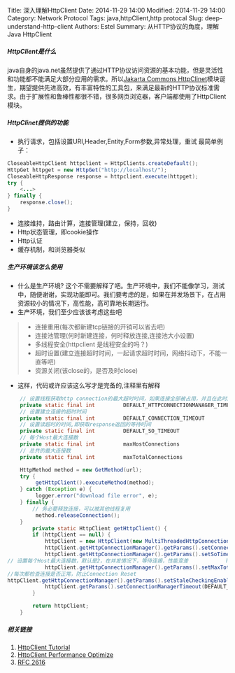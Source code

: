 Title: 深入理解HttpClient
Date: 2014-11-29 14:00
Modified: 2014-11-29 14:00
Category: Network Protocol
Tags: java,httpClient,http protocal
Slug: deep-understand-http-client
Authors: Estel
Summary: 从HTTP协议的角度，理解Java HttpClient

##### HttpClient是什么
java自身的java.net虽然提供了通过HTTP协议访问资源的基本功能，但是灵活性和功能都不能满足大部分应用的需求。所以[Jakarta Commons HttpClinet](https://hc.apache.org/httpclient-3.x/)模块诞生，期望提供先进高效，有丰富特性的工具包，来满足最新的HTTP协议标准需求。由于扩展性和鲁棒性都很不错，很多网页浏览器，客户端都使用了HttpClient模块。

##### HttpClinet提供的功能
- 执行请求，包括设置URI,Header,Entity,Form参数,异常处理，重试
最简单例子：
```java
CloseableHttpClient httpclient = HttpClients.createDefault();
HttpGet httpget = new HttpGet("http://localhost/");
CloseableHttpResponse response = httpclient.execute(httpget);
try {
    <...>
} finally {
    response.close();
}
```
- 连接维持，路由计算，连接管理(建立，保持，回收)
- Http状态管理，即cookie操作
- Http认证
- 缓存机制，和浏览器类似

##### 生产环境该怎么使用

- 什么是生产环境?
这个不需要解释了吧。生产环境中，我们不能像学习，测试中，随便谢谢，实现功能即可。我们要考虑的是，如果在并发场景下，在占用资源较小的情况下，高性能，高可靠地长期运行。
- 生产环境，我们至少应该该考虑这些吧
> - 连接重用(每次都新建tcp链接的开销可以省去吧)
> - 连接池管理(何时新建连接，何时释放连接,连接池大小设置)
> - 多线程安全(httpclient 是线程安全的吗？)
> - 超时设置(建立连接超时时间，一起请求超时时间，网络抖动下，不能一直等吧)
> - 资源关闭(该close的，是否及时close)

- 这样，代码或许应该这么写才是完备的,注释里有解释
```java
	// 设置线程获取http connection的最大超时时间，如果连接全部被占用，并且在此时间内没有释放，则抛ConnectionPoolTimeoutException
    private static final int         DEFAULT_HTTPCONNECTIONMANAGER_TIMEOUT = 2000;
    // 设置建立连接的超时时间
    private static final int         DEFAULT_CONNECTION_TIMEOUT            = 5000;
    // 设置读超时的时间,即获取response返回的等待时间
    private static final int         DEFAULT_SO_TIMEOUT                    = 5000;
    // 每个Host最大连接数
    private static final int         maxHostConnections                    = 5;
    // 总共的最大连接数
    private static final int         maxTotalConnections                   = 20;

    HttpMethod method = new GetMethod(url);
    try {
         getHttpClient().executeMethod(method);
    } catch (Exception e) {
         logger.error("download file error", e);
    } finally {
    	// 务必要释放连接，可以被其他线程复用
         method.releaseConnection();
    }
        private static HttpClient getHttpClient() {
        if (httpClient == null) {
            httpClient = new HttpClient(new MultiThreadedHttpConnectionManager());
            httpClient.getHttpConnectionManager().getParams().setConnectionTimeout(DEFAULT_CONNECTION_TIMEOUT);
            httpClient.getHttpConnectionManager().getParams().setSoTimeout(DEFAULT_SO_TIMEOUT);
// 设置每个Host最大连接数，默认是2，在并发情况下，等待连接，性能变差            httpClient.getHttpConnectionManager().getParams().setDefaultMaxConnectionsPerHost(maxHostConnections);
            httpClient.getHttpConnectionManager().getParams().setMaxTotalConnections(maxTotalConnections);
//每次都检查连接是否正常，防止Connection Reset
httpClient.getHttpConnectionManager().getParams().setStaleCheckingEnabled(true);
            httpClient.getParams().setConnectionManagerTimeout(DEFAULT_HTTPCONNECTIONMANAGER_TIMEOUT);
        }

        return httpClient;
    }
```

##### 相关链接
1. [HttpClient Tutorial ](https://hc.apache.org/httpcomponents-client-ga/tutorial/html/index.html)
2. [HttpClient Performance Optimize](http://hc.apache.org/httpclient-3.x/performance.html)
3. [RFC 2616](https://www.ietf.org/rfc/rfc2616.txt)




